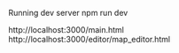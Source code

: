 
Running dev server
npm run dev


http://localhost:3000/main.html
http://localhost:3000/editor/map_editor.html